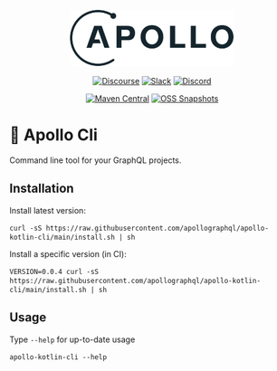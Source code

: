 <div align="center">

<p>
	<a href="https://www.apollographql.com/"><img src="https://raw.githubusercontent.com/apollographql/apollo-client-devtools/a7147d7db5e29b28224821bf238ba8e3a2fdf904/assets/apollo-wordmark.svg" height="100" alt="Apollo Client"></a>
</p>

[![Discourse](https://img.shields.io/discourse/topics?label=Discourse&server=https%3A%2F%2Fcommunity.apollographql.com&logo=discourse&color=467B95&style=flat-square)](http://community.apollographql.com/new-topic?category=Help&tags=mobile,client)
[![Slack](https://img.shields.io/static/v1?label=kotlinlang&message=apollo-kotlin&color=A97BFF&logo=slack&style=flat-square)](https://app.slack.com/client/T09229ZC6/C01A6KM1SBZ)
[![Discord](https://img.shields.io/discord/1022972389463687228.svg?color=7389D8&labelColor=6A7EC2&logo=discord&logoColor=ffffff&style=flat-square)](https://discord.com/invite/graphos)

[![Maven Central](https://img.shields.io/maven-central/v/com.apollographql.cli/apollo-cli?style=flat-square)](https://central.sonatype.com/namespace/com.apollographql.cli)
[![OSS Snapshots](https://img.shields.io/nexus/s/com.apollographql.cli/apollo-cli?server=https%3A%2F%2Fs01.oss.sonatype.org&label=oss-snapshots&style=flat-square)](https://s01.oss.sonatype.org/content/repositories/snapshots/com/apollographql/cli/)

</div>

# 🚀 Apollo Cli

Command line tool for your GraphQL projects.

## Installation

Install latest version:

```
curl -sS https://raw.githubusercontent.com/apollographql/apollo-kotlin-cli/main/install.sh | sh
```

Install a specific version (in CI):

```
VERSION=0.0.4 curl -sS https://raw.githubusercontent.com/apollographql/apollo-kotlin-cli/main/install.sh | sh
```

## Usage

Type `--help` for up-to-date usage

```
apollo-kotlin-cli --help
```
